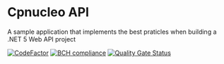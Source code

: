 # Cpnucleo API
A sample application that implements the best praticles when building a .NET 5 Web API project

[![CodeFactor](https://www.codefactor.io/repository/github/jonathanperis/cpnucleo/badge)](https://www.codefactor.io/repository/github/jonathanperis/cpnucleo) [![BCH compliance](https://bettercodehub.com/edge/badge/jonathanperis/cpnucleo?branch=master)](https://bettercodehub.com/)
[![Quality Gate Status](https://sonarcloud.io/api/project_badges/measure?project=jonathanperis_cpnucleo&metric=alert_status)](https://sonarcloud.io/dashboard?id=jonathanperis_cpnucleo)
